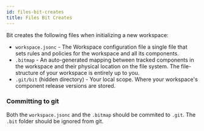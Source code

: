 ```yaml
--- 
id: files-bit-creates
title: Files Bit Creates
---
```


Bit creates the following files when initializing a new workspace:

- `workspace.jsonc` - The Workspace configuration file a single file that sets rules and policies for the workspace and all its components.
- `.bitmap` - An auto-generated mapping between tracked components in the workspace and their physical location on the file system. The file-structure of your workspace is entirely up to you.
- `.git/bit` (hidden directory) - Your local scope. Where your workspace's component release versions are stored.

### Committing to git

Both the `workspace.jsonc` and the `.bitmap` should be commited to  `.git`. The `.bit` folder should be ignored from git.